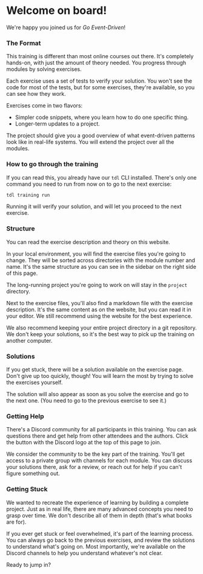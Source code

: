 # Welcome on board!

We're happy you joined us for *Go Event-Driven*!

### The Format

This training is different than most online courses out there.
It's completely hands-on, with just the amount of theory needed. You progress through modules by solving exercises.

Each exercise uses a set of tests to verify your solution.
You won't see the code for most of the tests, but for some exercises, they're available, so you can see how they work.

Exercises come in two flavors:

* Simpler code snippets, where you learn how to do one specific thing.
* Longer-term updates to a project.

The project should give you a good overview of what event-driven patterns look like in real-life systems.
You will extend the project over all the modules.

### How to go through the training

If you can read this, you already have our `tdl` CLI installed.
There's only one command you need to run from now on to go to the next exercise:

```bash
tdl training run
```

Running it will verify your solution, and will let you proceed to the next exercise.

### Structure

You can read the exercise description and theory on this website.

In your local environment, you will find the exercise files you're going to change.
They will be sorted across directories with the module number and name.
It's the same structure as you can see in the sidebar on the right side of this page.

The long-running project you're going to work on will stay in the `project` directory.

Next to the exercise files, you'll also find a markdown file with the exercise description.
It's the same content as on the website, but you can read it in your editor.
We still recommend using the website for the best experience.

We also recommend keeping your entire project directory in a git repository.
We don't keep your solutions, so it's the best way to pick up the training on another computer.

### Solutions

If you get stuck, there will be a solution available on the exercise page.
Don't give up too quickly, though!
You will learn the most by trying to solve the exercises yourself.

The solution will also appear as soon as you solve the exercise and go to the next one.
(You need to go to the previous exercise to see it.)

### Getting Help

There's a Discord community for all participants in this training.
You can ask questions there and get help from other attendees and the authors.
Click the button with the Discord logo at the top of this page to join.

We consider the community to be the key part of the training.
You'll get access to a private group with channels for each module.
You can discuss your solutions there, ask for a review, or reach out for help if you can't figure something out.

### Getting Stuck

We wanted to recreate the experience of learning by building a complete project.
Just as in real life, there are many advanced concepts you need to grasp over time. 
We don't describe all of them in depth (that's what books are for).

If you ever get stuck or feel overwhelmed, it's part of the learning process.
You can always go back to the previous exercises, and review the solutions to understand what's going on.
Most importantly, we're available on the Discord channels to help you understand whatever's not clear.

Ready to jump in?
